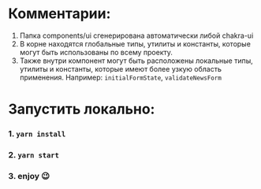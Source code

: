 # Комментарии:
1. Папка components/ui сгенерирована автоматически либой chakra-ui
2. В корне находятся глобальные типы, утилиты и константы, которые могут быть использованы по всему проекту. 
3. Также внутри компонент могут быть расположены локальные типы, утилиты и константы, которые имеют более узкую область применения. Например: `initialFormState`, `validateNewsForm`  

# Запустить локально:
### 1. `yarn install`
### 2. `yarn start`
### 3. enjoy 😉